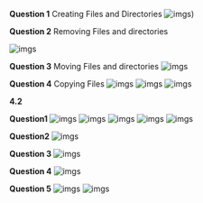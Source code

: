 **Question 1** Creating Files and Directories
  ![imgs](../imgs/lab4img1.png))
  

  **Question 2** Removing Files and directories

![imgs](../imgs/lab4img2.png)

  **Question 3** Moving Files and directories
  ![imgs](../imgs/lab4img3.png)

  **Question 4** Copying Files 
  ![imgs](../imgs/lab4img4.png)
  ![imgs](../imgs/lab4img5.png)
  ![imgs](../imgs/lab4img6.png)

   **4.2** 

   **Question1** 
   ![imgs](../imgs/lab4.2question1.png)
   ![imgs](../imgs/lab4.2question1.2.png)
   ![imgs](../imgs/lab4.2question1.3.png)
   ![imgs](../imgs/lab4.2question1.4.png)
   ![imgs](../imgs/lab4.2question1.5.png)

   **Question2** 
   ![imgs](../imgs/lab4.2question2.png)
   

   **Question 3** 
   ![imgs](../imgs/lab4.2question3.png)

   **Question 4**
   ![imgs](../imgs/lab4.2question4p1.2.3.png)

   **Question 5** 
   ![imgs](../imgs/lab4.2question5p.png)
   ![imgs](../imgs/lab4.2question5p1.png)